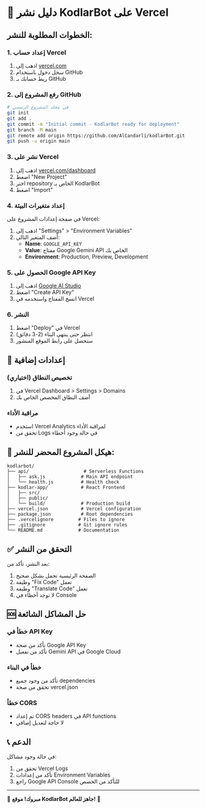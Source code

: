 # 🚀 دليل نشر KodlarBot على Vercel

## الخطوات المطلوبة للنشر:

### 1. إعداد حساب Vercel
1. اذهب إلى [vercel.com](https://vercel.com)
2. سجل دخول باستخدام GitHub
3. ربط حسابك بـ GitHub

### 2. رفع المشروع إلى GitHub
```bash
# في مجلد المشروع الرئيسي
git init
git add .
git commit -m "Initial commit - KodlarBot ready for deployment"
git branch -M main
git remote add origin https://github.com/AlCandarli/kodlarBot.git
git push -u origin main
```

### 3. نشر على Vercel
1. اذهب إلى [vercel.com/dashboard](https://vercel.com/dashboard)
2. اضغط "New Project"
3. اختر repository الخاص بـ KodlarBot
4. اضغط "Import"

### 4. إعداد متغيرات البيئة
في صفحة إعدادات المشروع على Vercel:
1. اذهب إلى "Settings" > "Environment Variables"
2. أضف المتغير التالي:
   - **Name**: `GOOGLE_API_KEY`
   - **Value**: مفتاح Google Gemini API الخاص بك
   - **Environment**: Production, Preview, Development

### 5. الحصول على Google API Key
1. اذهب إلى [Google AI Studio](https://makersuite.google.com/app/apikey)
2. اضغط "Create API Key"
3. انسخ المفتاح واستخدمه في Vercel

### 6. النشر
1. اضغط "Deploy" في Vercel
2. انتظر حتى ينتهي البناء (2-3 دقائق)
3. ستحصل على رابط الموقع المنشور

## 🔧 إعدادات إضافية

### تخصيص النطاق (اختياري)
1. في Vercel Dashboard > Settings > Domains
2. أضف النطاق المخصص الخاص بك

### مراقبة الأداء
- استخدم Vercel Analytics لمراقبة الأداء
- تحقق من Logs في حالة وجود أخطاء

## 📁 هيكل المشروع المحضر للنشر:

```
kodlarbot/
├── api/                    # Serverless Functions
│   ├── ask.js             # Main API endpoint
│   └── health.js          # Health check
├── kodlar-app/            # React Frontend
│   ├── src/
│   ├── public/
│   └── build/             # Production build
├── vercel.json            # Vercel configuration
├── package.json           # Root dependencies
├── .vercelignore         # Files to ignore
├── .gitignore            # Git ignore rules
└── README.md             # Documentation
```

## ✅ التحقق من النشر

بعد النشر، تأكد من:
1. الصفحة الرئيسية تحمل بشكل صحيح
2. وظيفة "Fix Code" تعمل
3. وظيفة "Translate Code" تعمل
4. لا توجد أخطاء في Console

## 🆘 حل المشاكل الشائعة

### خطأ في API Key
- تأكد من صحة Google API Key
- تأكد من تفعيل Gemini API في Google Cloud

### خطأ في البناء
- تأكد من وجود جميع dependencies
- تحقق من صحة vercel.json

### خطأ CORS
- تم إعداد CORS headers في API functions
- لا حاجة لتعديل إضافي

## 📞 الدعم

في حالة وجود مشاكل:
1. تحقق من Vercel Logs
2. تأكد من إعدادات Environment Variables
3. راجع Google API Console للتأكد من الحصص

---

🎉 **مبروك! موقع KodlarBot جاهز للعالم!** 🎉
